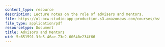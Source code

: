 ```yaml
---
content_type: resource
description: Lecture notes on the role of advisers and mentors.
file: https://ol-ocw-studio-app-production.s3.amazonaws.com/courses/hst-502-survival-skills-for-researchers-the-responsible-conduct-of-research-spring-2003/5c6515913fe546ae73e260640e234f66_9mentorsadvisorsha.pdf
file_type: application/pdf
resourcetype: Document
title: Advisors and Mentors
uid: 5c651591-3fe5-46ae-73e2-60640e234f66
---
```

